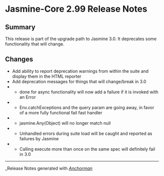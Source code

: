 # Jasmine-Core 2.99 Release Notes

## Summary

This release is part of the upgrade path to Jasmine 3.0. It deprecates some functionality that will change.

## Changes

* Add ability to report deprecation warnings from within the suite and display them in the HTML reporter
* Add deprecation messages for things that will change/break in 3.0
* * done for async functionality will now add a failure if it is invoked with an Error
* * Env.catchExceptions and the query param are going away, in favor of a more fully functional fail fast handler
* * jasmine.Any(Object) will no longer match null
* * Unhandled errors during suite load will be caught and reported as failures by Jasmine
* * Calling execute more than once on the same spec will definitely fail in 3.0

------

_Release Notes generated with _[Anchorman](http://github.com/infews/anchorman)_
